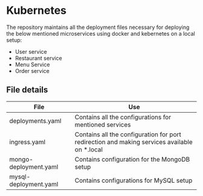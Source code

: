 # Kubernetes

The repository maintains all the deployment files necessary for deploying the below mentioned microservices using docker and kebernetes on a local setup:
- User service
- Restaurant service
- Menu Service
- Order service
## File details
|File | Use |
|-----|------|
|deployments.yaml | Contains all the configurations for mentioned services|
|ingress.yaml |Contains all the configuration for port redirection and making services available on *.local|
|mongo-deployment.yaml|Contains configuration for the MongoDB setup|
|mysql-deployment.yaml|Contains configurations for MySQL setup|
